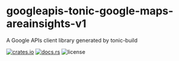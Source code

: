 # googleapis-tonic-google-maps-areainsights-v1

A Google APIs client library generated by tonic-build

[![crates.io](https://img.shields.io/crates/v/googleapis-tonic-google-maps-areainsights-v1)](https://crates.io/crates/googleapis-tonic-google-maps-areainsights-v1)
[![docs.rs](https://img.shields.io/docsrs/googleapis-tonic-google-maps-areainsights-v1)](https://docs.rs/googleapis-tonic-google-maps-areainsights-v1)
![license](https://img.shields.io/crates/l/googleapis-tonic-google-maps-areainsights-v1)

